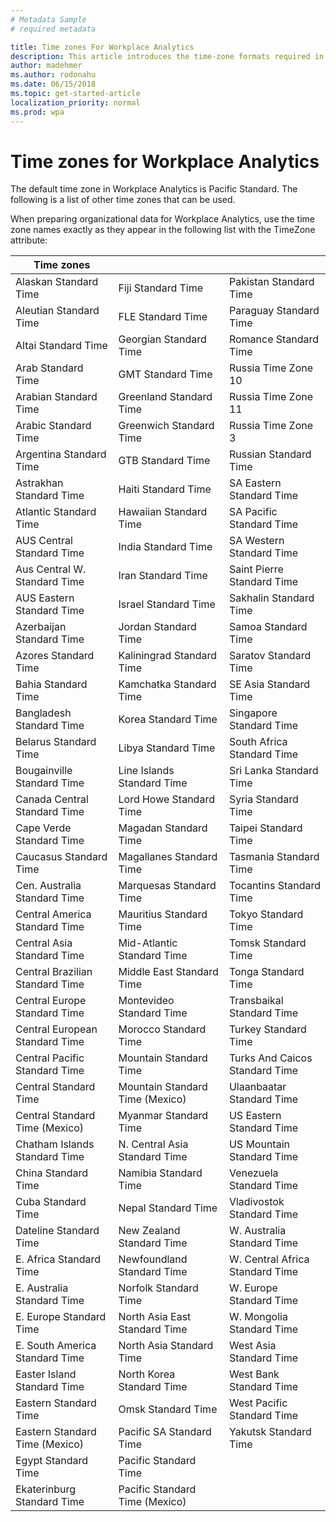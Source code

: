 ```yaml
---
# Metadata Sample
# required metadata

title: Time zones For Workplace Analytics
description: This article introduces the time-zone formats required in Workplace Analytics.
author: madehmer
ms.author: rodonahu
ms.date: 06/15/2018
ms.topic: get-started-article
localization_priority: normal 
ms.prod: wpa
---
```


# Time zones for Workplace Analytics

The default time zone in Workplace Analytics is Pacific Standard. The following is a list of other time zones that can be used.

When preparing organizational data for Workplace Analytics, use the time zone names exactly as they appear in the following list with the TimeZone attribute:

| Time zones  |   |   |  
|---|---|---|					
|	Alaskan Standard Time	|	Fiji Standard Time	|	Pakistan Standard Time	|
|	Aleutian Standard Time	|	FLE Standard Time	|	Paraguay Standard Time	|
|	Altai Standard Time	|	Georgian Standard Time	|	Romance Standard Time	|
|	Arab Standard Time	|	GMT Standard Time	|	Russia Time Zone 10	|
|	Arabian Standard Time	|	Greenland Standard Time	|	Russia Time Zone 11	|
|	Arabic Standard Time	|	Greenwich Standard Time	|	Russia Time Zone 3	|
|	Argentina Standard Time	|	GTB Standard Time	|	Russian Standard Time	|
|	Astrakhan Standard Time	|	Haiti Standard Time	|	SA Eastern Standard Time	|
|	Atlantic Standard Time	|	Hawaiian Standard Time	|	SA Pacific Standard Time	|
|	AUS Central Standard Time	|	India Standard Time	|	SA Western Standard Time	|
|	Aus Central W. Standard Time	|	Iran Standard Time	|	Saint Pierre Standard Time	|
|	AUS Eastern Standard Time	|	Israel Standard Time	|	Sakhalin Standard Time	|
|	Azerbaijan Standard Time	|	Jordan Standard Time	|	Samoa Standard Time	|
|	Azores Standard Time	|	Kaliningrad Standard Time	|	Saratov Standard Time	|
|	Bahia Standard Time	|	Kamchatka Standard Time	|	SE Asia Standard Time	|
|	Bangladesh Standard Time	|	Korea Standard Time	|	Singapore Standard Time	|
|	Belarus Standard Time	|	Libya Standard Time	|	South Africa Standard Time	|
|	Bougainville Standard Time	|	Line Islands Standard Time	|	Sri Lanka Standard Time	|
|	Canada Central Standard Time	|	Lord Howe Standard Time	|	Syria Standard Time	|
|	Cape Verde Standard Time	|	Magadan Standard Time	|	Taipei Standard Time	|
|	Caucasus Standard Time	|	Magallanes Standard Time	|	Tasmania Standard Time	|
|	Cen. Australia Standard Time	|	Marquesas Standard Time	|	Tocantins Standard Time	|
|	Central America Standard Time	|	Mauritius Standard Time	|	Tokyo Standard Time	|
|	Central Asia Standard Time	|	Mid-Atlantic Standard Time	|	Tomsk Standard Time	|
|	Central Brazilian Standard Time	|	Middle East Standard Time	|	Tonga Standard Time	|
|	Central Europe Standard Time	|	Montevideo Standard Time	|	Transbaikal Standard Time	|
|	Central European Standard Time	|	Morocco Standard Time	|	Turkey Standard Time	|
|	Central Pacific Standard Time	|	Mountain Standard Time	|	Turks And Caicos Standard Time	|
|	Central Standard Time	|	Mountain Standard Time (Mexico)	|	Ulaanbaatar Standard Time	|
|	Central Standard Time (Mexico)	|	Myanmar Standard Time	|	US Eastern Standard Time	|
|	Chatham Islands Standard Time	|	N. Central Asia Standard Time	|	US Mountain Standard Time	|
|	China Standard Time	|	Namibia Standard Time	|	Venezuela Standard Time	|
|	Cuba Standard Time	|	Nepal Standard Time	|	Vladivostok Standard Time	|
|	Dateline Standard Time	|	New Zealand Standard Time	|	W. Australia Standard Time	|
|	E. Africa Standard Time	|	Newfoundland Standard Time	|	W. Central Africa Standard Time	|
|	E. Australia Standard Time	|	Norfolk Standard Time	|	W. Europe Standard Time	|
|	E. Europe Standard Time	|	North Asia East Standard Time	|	W. Mongolia Standard Time	|
|	E. South America Standard Time	|	North Asia Standard Time	|	West Asia Standard Time	|
|	Easter Island Standard Time	|	North Korea Standard Time	|	West Bank Standard Time	|
|	Eastern Standard Time	|	Omsk Standard Time	|	West Pacific Standard Time	|
|	Eastern Standard Time (Mexico)	|	Pacific SA Standard Time	|	Yakutsk Standard Time	|
|	Egypt Standard Time	|	Pacific Standard Time	|		
|	Ekaterinburg Standard Time	|	Pacific Standard Time (Mexico)	|		|